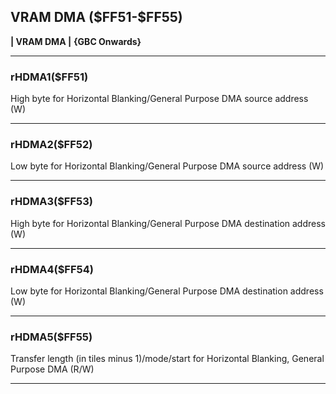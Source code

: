  ## VRAM DMA (\$FF51-\$FF55)
__| VRAM DMA |__
__{GBC Onwards}__

---

### rHDMA1($FF51)
High byte for Horizontal Blanking/General Purpose DMA source address (W)

---

### rHDMA2($FF52)
Low byte for Horizontal Blanking/General Purpose DMA source address (W)

---

### rHDMA3($FF53)
High byte for Horizontal Blanking/General Purpose DMA destination address (W)

---

### rHDMA4($FF54)
Low byte for Horizontal Blanking/General Purpose DMA destination address (W)

---

### rHDMA5($FF55)
Transfer length (in tiles minus 1)/mode/start for Horizontal Blanking, General Purpose DMA (R/W)

---